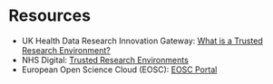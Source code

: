# Resources

- UK Health Data Research Innovation Gateway: [What is a Trusted Research Environment?](https://www.hdruk.ac.uk/infrastructure/what-is-a-trusted-research-environment/)  
- NHS Digital: [Trusted Research Environments](https://digital.nhs.uk/services/data-access/trusted-research-environments-tres)  
- European Open Science Cloud (EOSC): [EOSC Portal](https://open-science-cloud.ec.europa.eu/)